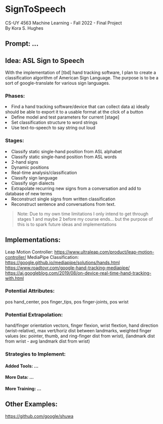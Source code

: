 # SignToSpeech
CS-UY 4563 Machine Learning - Fall 2022 - Final Project<br>
By Kora S. Hughes

## Prompt: ...

## Idea: ASL Sign to Speech
With the implementation of [tbd] hand tracking software, I plan to create a classification algorithm of American Sign Language.
The purpose is to be a sort of google-translate for various sign languages.

### Phases:<ol>
<li>Find a hand tracking software/device that can collect data
            a) ideally should be able to export it to a usable format at the click of a button</li>
<li>Define model and test parameters for current [stage]</li>
<li>Set classification structure to word strings</li>
<li>Use text-to-speech to say string out loud</li>
</ol>

### Stages:<ol>
<li>Classify static single-hand position from ASL alphabet</li>
<li>Classify static single-hand position from ASL words</li>
<li>2-hand signs</li>
<li>Dynamic positions</li>
<li>Real-time analysis/classification</li>
<li>Classify sign language</li>
<li>Classify sign dialects</li>
<li>Extrapolate recurring new signs from a conversation and add to database of new terms</li>
<li>Reconstruct single signs from written classification</li>
<li>Reconstruct sentence and conversations from text.</li>
</ol>

>  Note: Due to my own time limitations I only intend to get through stages 1 and maybe 2 before my course ends...
      but the purpose of this is to spark future ideas and implementations

## Implementations:
Leap Motion Controller: https://www.ultraleap.com/product/leap-motion-controller/
MediaPipe Classification: https://google.github.io/mediapipe/solutions/hands.html
                          https://www.roadtovr.com/google-hand-tracking-mediapipe/
                          https://ai.googleblog.com/2019/08/on-device-real-time-hand-tracking-with.html
### Potential Attributes:
pos hand_center, pos finger_tips, pos finger-joints, pos wrist
### Potential Extrapolation:
hand/finger orientation vectors, finger flexion, wrist flextion, hand direction (wrist-relative), max vert/horiz dist between landmarks, weighted finger values (ex: pointer, thumb, and ring-finger dist from wrist), (landmark dist from wrist - avg landmark dist from wrist)

### Strategies to Implement:
#### Added Tools: ...
#### More Data: ...
#### More Training: ...

## Other Examples:
https://github.com/google/shuwa
